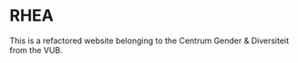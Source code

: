 RHEA
====

This is a refactored website belonging to the Centrum Gender & Diversiteit from the VUB.
